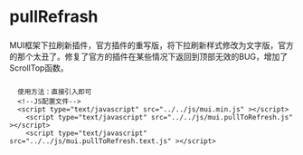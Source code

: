 # pullRefrash
###
MUI框架下拉刷新插件，官方插件的重写版，将下拉刷新样式修改为文字版，官方的那个太丑了。修复了官方的插件在某些情况下返回到顶部无效的BUG，增加了ScrollTop函数。
###
      使用方法：直接引入即可
      <!--JS配置文件-->
      <script type="text/javascript" src="../../js/mui.min.js" ></script>
	    <script type="text/javascript" src="../../js/mui.pullToRefresh.js" ></script>
	  	<script type="text/javascript" src="../../js/mui.pullToRefresh.text.js" ></script>
      
